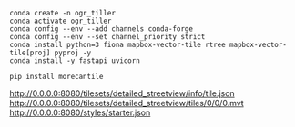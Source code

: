 
```
conda create -n ogr_tiller
conda activate ogr_tiller
conda config --env --add channels conda-forge
conda config --env --set channel_priority strict
conda install python=3 fiona mapbox-vector-tile rtree mapbox-vector-tile[proj] pyproj -y
conda install -y fastapi uvicorn 

pip install morecantile
```


http://0.0.0.0:8080/tilesets/detailed_streetview/info/tile.json
http://0.0.0.0:8080/tilesets/detailed_streetview/tiles/0/0/0.mvt
http://0.0.0.0:8080/styles/starter.json
